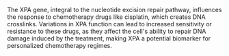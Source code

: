 The XPA gene, integral to the nucleotide excision repair pathway, influences the response to chemotherapy drugs like cisplatin, which creates DNA crosslinks. Variations in XPA function can lead to increased sensitivity or resistance to these drugs, as they affect the cell's ability to repair DNA damage induced by the treatment, making XPA a potential biomarker for personalized chemotherapy regimes.